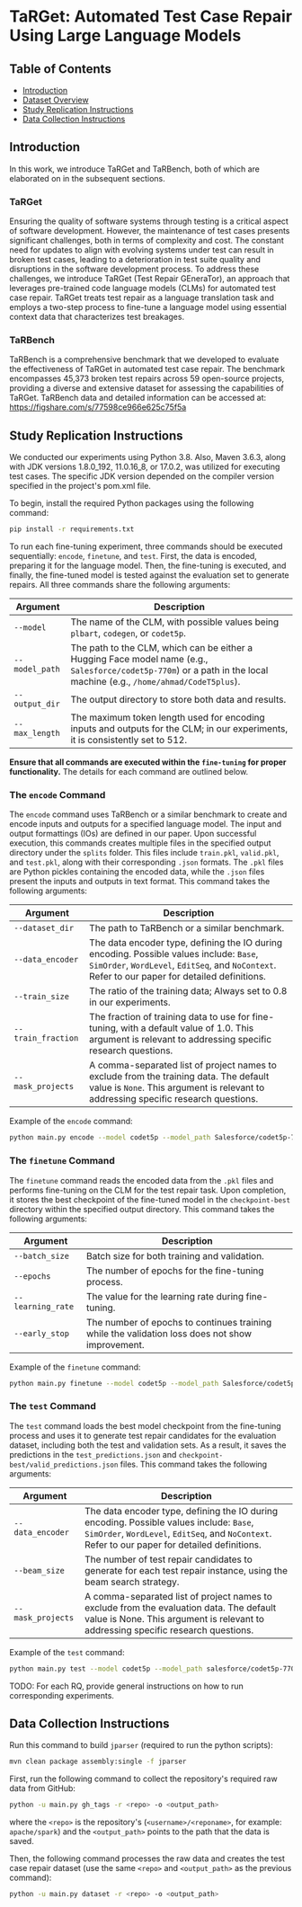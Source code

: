 # TaRGet: Automated Test Case Repair Using Large Language Models


## Table of Contents
- [Introduction](#introduction)
- [Dataset Overview](#dataset-overview)
- [Study Replication Instructions](#study-replication-instructions)
- [Data Collection Instructions](#data-collection-instructions)

## Introduction
In this work, we introduce TaRGet and TaRBench, both of which are elaborated on in the subsequent sections.

### TaRGet
Ensuring the quality of software systems through testing is a critical aspect of software development. However, the maintenance of test cases presents significant challenges, both in terms of complexity and cost. The constant need for updates to align with evolving systems under test can result in broken test cases, leading to a deterioration in test suite quality and disruptions in the software development process. To address these challenges, we introduce TaRGet (Test Repair GEneraTor), an approach that leverages pre-trained code language models (CLMs) for automated test case repair. TaRGet treats test repair as a language translation task and employs a two-step process to fine-tune a language model using essential context data that characterizes test breakages.

<!-- ### Publication
TODO: Add once published -->


### TaRBench
TaRBench is a comprehensive benchmark that we developed to evaluate the effectiveness of TaRGet in automated test case repair. The benchmark encompasses 45,373 broken test repairs across 59 open-source projects, providing a diverse and extensive dataset for assessing the capabilities of TaRGet. TaRBench data and detailed information can be accessed at: https://figshare.com/s/77598ce966e625c75f5a


## Study Replication Instructions

We conducted our experiments using Python 3.8. Also, Maven 3.6.3, along with JDK versions 1.8.0_192, 11.0.16_8, or 17.0.2, was utilized for executing test cases. The specific JDK version depended on the compiler version specified in the project's pom.xml file.

To begin, install the required Python packages using the following command:
```bash
pip install -r requirements.txt
```

To run each fine-tuning experiment, three commands should be executed sequentially: `encode`, `finetune`, and `test`. First, the data is encoded, preparing it for the language model. Then, the fine-tuning is executed, and finally, the fine-tuned model is tested against the evaluation set to generate repairs. All three commands share the following arguments:

Argument | Description
--- | ---
`--model` | The name of the CLM, with possible values being `plbart`, `codegen`, or `codet5p`.
`--model_path` | The path to the CLM, which can be either a Hugging Face model name (e.g., `Salesforce/codet5p-770m`) or a path in the local machine (e.g., `/home/ahmad/CodeT5plus`).
`--output_dir` | The output directory to store both data and results.
`--max_length` | The maximum token length used for encoding inputs and outputs for the CLM; in our experiments, it is consistently set to 512.

**Ensure that all commands are executed within the `fine-tuning` for proper functionality.** The details for each command are outlined below.

### The `encode` Command
The `encode` command uses TaRBench or a similar benchmark to create and encode inputs and outputs for a specified language model. The input and output formattings (IOs) are defined in our paper. Upon successful execution, this commands creates multiple files in the specified output directory under the `splits` folder. This files include `train.pkl`, `valid.pkl`, and `test.pkl`, along with their corresponding `.json` formats. The `.pkl` files are Python pickles containing the encoded data, while the `.json` files present the inputs and outputs in text format. This command takes the following arguments:

Argument | Description
--- | ---
`--dataset_dir` | The path to TaRBench or a similar benchmark.
`--data_encoder` | The data encoder type, defining the IO during encoding. Possible values include: `Base`, `SimOrder`, `WordLevel`, `EditSeq`, and `NoContext`. Refer to our paper for detailed definitions.
`--train_size` | The ratio of the training data; Always set to 0.8 in our experiments.
`--train_fraction` | The fraction of training data to use for fine-tuning, with a default value of 1.0. This argument is relevant to addressing specific research questions.
`--mask_projects` | A comma-separated list of project names to exclude from the training data. The default value is `None`. This argument is relevant to addressing specific research questions.

Example of the `encode` command:
```bash
python main.py encode --model codet5p --model_path Salesforce/codet5p-770m --output_dir ./results/codet5p-770m_SimOrder --dataset_dir ./TaRBench/projects --data_encoder SimOrder --max_length 512
```

### The `finetune` Command
The `finetune` command reads the encoded data from the `.pkl` files and performs fine-tuning on the CLM for the test repair task. Upon completion, it stores the best checkpoint of the fine-tuned model in the `checkpoint-best` directory within the specified output directory. This command takes the following arguments:

Argument | Description
--- | ---
`--batch_size` | Batch size for both training and validation.
`--epochs` | The number of epochs for the fine-tuning process.
`--learning_rate` | The value for the learning rate during fine-tuning.
`--early_stop` | The number of epochs to continues training while the validation loss does not show improvement.

Example of the `finetune` command:
```bash
python main.py finetune --model codet5p --model_path Salesforce/codet5p-770m --output_dir ./results/codet5p-770m_SimOrder --max_length 512 --batch_size 1 --epochs 4 --learning_rate 1e-5 --early_stop 1
```

### The `test` Command
The `test` command loads the best model checkpoint from the fine-tuning process and uses it to generate test repair candidates for the evaluation dataset, including both the test and validation sets. As a result, it saves the predictions in the `test_predictions.json` and `checkpoint-best/valid_predictions.json` files. This command takes the following arguments:

Argument | Description
--- | ---
`--data_encoder` | The data encoder type, defining the IO during encoding. Possible values include: `Base`, `SimOrder`, `WordLevel`, `EditSeq`, and `NoContext`. Refer to our paper for detailed definitions.
`--beam_size` | The number of test repair candidates to generate for each test repair instance, using the beam search strategy.
`--mask_projects` | A comma-separated list of project names to exclude from the evaluation data. The default value is None. This argument is relevant to addressing specific research questions.

Example of the `test` command:
```bash
python main.py test --model codet5p --model_path salesforce/codet5p-770m --output_dir ./results/rqs/codet5p-770m_SimOrder --max_length 512 --beam_size 40 --data_encoder SimOrder
```

TODO: For each RQ, provide general instructions on how to run corresponding experiments.


## Data Collection Instructions
Run this command to build `jparser` (required to run the python scripts):
```bash
mvn clean package assembly:single -f jparser
```

First, run the following command to collect the repository's required raw data from GitHub:
```bash
python -u main.py gh_tags -r <repo> -o <output_path>
```
where the `<repo>` is the repository's (`<username>/<reponame>`, for example: `apache/spark`) and the `<output_path>` points to the path that the data is saved.

Then, the following command processes the raw data and creates the test case repair dataset (use the same `<repo>` and `<output_path>` as the previous command):
```bash
python -u main.py dataset -r <repo> -o <output_path>
```
